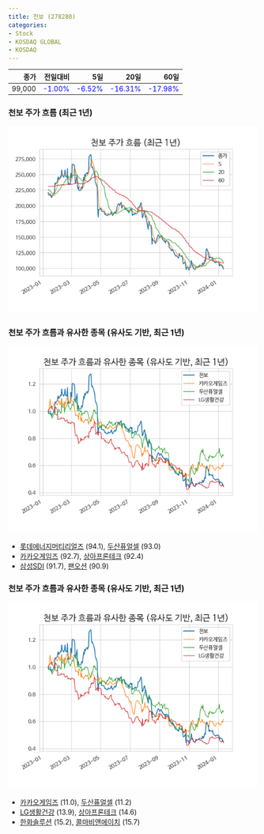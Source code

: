 ```yaml
---
title: 천보 (278280)
categories:
- Stock
- KOSDAQ GLOBAL
- KOSDAQ
---
```


|종가|전일대비|5일|20일|60일|
|---:|-------:|--:|---:|---:|
|99,000|<span style="color: blue">-1.00%</span>|<span style="color: blue">-6.52%</span>|<span style="color: blue">-16.31%</span>|<span style="color: blue">-17.98%</span>|

<!-- more -->
### 천보 주가 흐름 (최근 1년)
![278280](/assets/images/stock/278280.png)


### 천보 주가 흐름과 유사한 종목 (유사도 기반, 최근 1년)
![278280](/assets/images/stock/278280_sim.png)

- [롯데에너지머티리얼즈](/020150/) (94.1), [두산퓨얼셀](/336260/) (93.0)
- [카카오게임즈](/293490/) (92.7), [상아프론테크](/089980/) (92.4)
- [삼성SDI](/006400/) (91.7), [팬오션](/028670/) (90.9)


### 천보 주가 흐름과 유사한 종목 (유사도 기반, 최근 1년)
![278280](/assets/images/stock/278280_sim.png)

- [카카오게임즈](/293490/) (11.0), [두산퓨얼셀](/336260/) (11.2)
- [LG생활건강](/051900/) (13.9), [상아프론테크](/089980/) (14.6)
- [한화솔루션](/009830/) (15.2), [콜마비앤에이치](/200130/) (15.7)